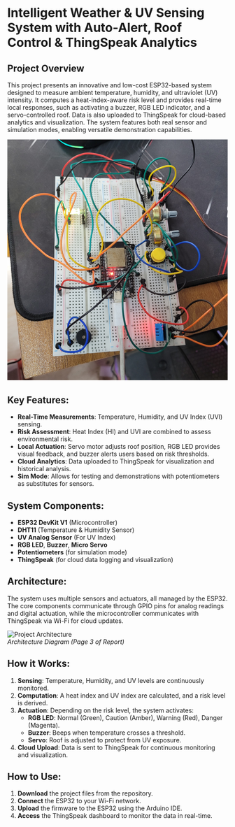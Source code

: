 # Intelligent Weather & UV Sensing System with Auto-Alert, Roof Control & ThingSpeak Analytics

## Project Overview
This project presents an innovative and low-cost ESP32-based system designed to measure ambient temperature, humidity, and ultraviolet (UV) intensity. It computes a heat-index-aware risk level and provides real-time local responses, such as activating a buzzer, RGB LED indicator, and a servo-controlled roof. Data is also uploaded to ThingSpeak for cloud-based analytics and visualization. The system features both real sensor and simulation modes, enabling versatile demonstration capabilities.

![Project](./images/project.jpg)  

## Key Features:
- **Real-Time Measurements**: Temperature, Humidity, and UV Index (UVI) sensing.
- **Risk Assessment**: Heat Index (HI) and UVI are combined to assess environmental risk.
- **Local Actuation**: Servo motor adjusts roof position, RGB LED provides visual feedback, and buzzer alerts users based on risk thresholds.
- **Cloud Analytics**: Data uploaded to ThingSpeak for visualization and historical analysis.
- **Sim Mode**: Allows for testing and demonstrations with potentiometers as substitutes for sensors.

## System Components:
- **ESP32 DevKit V1** (Microcontroller)
- **DHT11** (Temperature & Humidity Sensor)
- **UV Analog Sensor** (For UV Index)
- **RGB LED**, **Buzzer**, **Micro Servo**
- **Potentiometers** (for simulation mode)
- **ThingSpeak** (for cloud data logging and visualization)

## Architecture:
The system uses multiple sensors and actuators, all managed by the ESP32. The core components communicate through GPIO pins for analog readings and digital actuation, while the microcontroller communicates with ThingSpeak via Wi-Fi for cloud updates.

![Project Architecture](./images/architecture.jpg)  
*Architecture Diagram (Page 3 of Report)*

## How it Works:
1. **Sensing**: Temperature, Humidity, and UV levels are continuously monitored.
2. **Computation**: A heat index and UV index are calculated, and a risk level is derived.
3. **Actuation**: Depending on the risk level, the system activates:
   - **RGB LED**: Normal (Green), Caution (Amber), Warning (Red), Danger (Magenta).
   - **Buzzer**: Beeps when temperature crosses a threshold.
   - **Servo**: Roof is adjusted to protect from UV exposure.
4. **Cloud Upload**: Data is sent to ThingSpeak for continuous monitoring and visualization.

## How to Use:
1. **Download** the project files from the repository.
2. **Connect** the ESP32 to your Wi-Fi network.
3. **Upload** the firmware to the ESP32 using the Arduino IDE.
4. **Access** the ThingSpeak dashboard to monitor the data in real-time.


